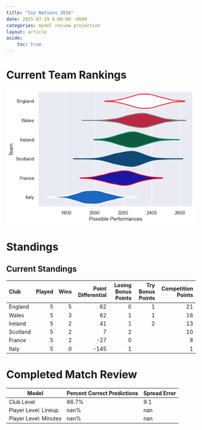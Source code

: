 ```yaml
---  
title: "Six Nations 2016"  
date: 2025-07-29 6:00:00 -0500  
categories: model review projection  
layout: article  
aside:  
    toc: true  
---
```

# Current Team Rankings


![Club Rankings](plots/rankings_Six_Nations_2016.png)
# Standings

## Current Standings


| Club     |   Played |   Wins |   Point Differential |   Losing Bonus Points |   Try Bonus Points |   Competition Points |
|:---------|---------:|-------:|---------------------:|----------------------:|-------------------:|---------------------:|
| England  |        5 |      5 |                   62 |                     0 |                  1 |                   21 |
| Wales    |        5 |      3 |                   62 |                     1 |                  1 |                   16 |
| Ireland  |        5 |      2 |                   41 |                     1 |                  2 |                   13 |
| Scotland |        5 |      2 |                    7 |                     2 |                    |                   10 |
| France   |        5 |      2 |                  -27 |                     0 |                    |                    8 |
| Italy    |        5 |      0 |                 -145 |                     1 |                    |                    1 |



# Completed Match Review


| Model | Percent Correct Predictions | Spread Error |
| ------ | ------ | ------ |
| Club Level | 86.7% | 9.1 |
| Player Level: Lineup | nan% | nan |
| Player Level: Minutes | nan% | nan |

